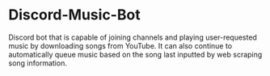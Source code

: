 # Discord-Music-Bot
Discord bot that is capable of joining channels and playing user-requested music by downloading songs from YouTube.  It can also continue to automatically queue music based on the song last inputted by web scraping song information.
